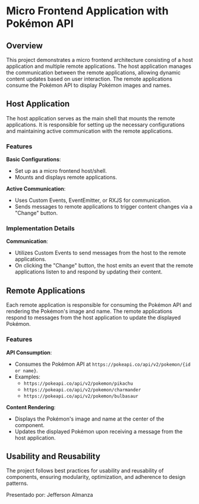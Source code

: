 # Micro Frontend Application with Pokémon API

## Overview
This project demonstrates a micro frontend architecture consisting of a host application and multiple remote applications. The host application manages the communication between the remote applications, allowing dynamic content updates based on user interaction. The remote applications consume the Pokémon API to display Pokémon images and names.

## Host Application
The host application serves as the main shell that mounts the remote applications. It is responsible for setting up the necessary configurations and maintaining active communication with the remote applications.

### Features
**Basic Configurations**:
- Set up as a micro frontend host/shell.
- Mounts and displays remote applications.

**Active Communication**:
- Uses Custom Events, EventEmitter, or RXJS for communication.
- Sends messages to remote applications to trigger content changes via a "Change" button.

### Implementation Details
**Communication**:
- Utilizes Custom Events to send messages from the host to the remote applications.
- On clicking the "Change" button, the host emits an event that the remote applications listen to and respond by updating their content.

## Remote Applications
Each remote application is responsible for consuming the Pokémon API and rendering the Pokémon's image and name. The remote applications respond to messages from the host application to update the displayed Pokémon.

### Features
**API Consumption**:
- Consumes the Pokémon API at `https://pokeapi.co/api/v2/pokemon/{id or name}`.
- Examples:
  - `https://pokeapi.co/api/v2/pokemon/pikachu`
  - `https://pokeapi.co/api/v2/pokemon/charmander`
  - `https://pokeapi.co/api/v2/pokemon/bulbasaur`

**Content Rendering**:
- Displays the Pokémon's image and name at the center of the component.
- Updates the displayed Pokémon upon receiving a message from the host application.

## Usability and Reusability
The project follows best practices for usability and reusability of components, ensuring modularity, optimization, and adherence to design patterns.

Presentado por: Jefferson Almanza
